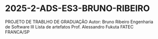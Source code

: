 # 2025-2-ADS-ES3-BRUNO-RIBEIRO
PROJETO DE TRABLHO DE GRADUAÇÃO
Autor: Bruno Ribeiro
Engenharia de Software III
Lista de artefatos
Prof. Alessandro Fukuta
FATEC  FRANCA/SP

